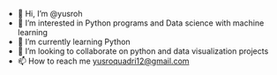 - 👋 Hi, I’m @yusroh
- 👀 I’m interested in Python programs and Data science with machine learning
- 🌱 I’m currently learning Python
- 💞️ I’m looking to collaborate on python and data visualization projects
- 📫 How to reach me yusroquadri12@gmail.com
<!---
yusroh/yusroh is a ✨ special ✨ repository because its `README.md` (this file) appears on your GitHub profile.
You can click the Preview link to take a look at your changes.
--->
